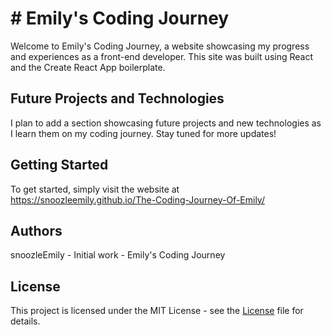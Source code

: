
# # **Emily's Coding Journey**
Welcome to Emily's Coding Journey, a website showcasing my progress and experiences as a front-end developer. This site was built using React and the Create React App boilerplate.

## Future Projects and Technologies
I plan to add a section showcasing future projects and new technologies as I learn them on my coding journey. Stay tuned for more updates!

## Getting Started
To get started, simply visit the website at https://snoozleemily.github.io/The-Coding-Journey-Of-Emily/

## Authors
snoozleEmily - Initial work - Emily's Coding Journey

## License
This project is licensed under the MIT License - see the [License](LICENSE.md) file for details.

